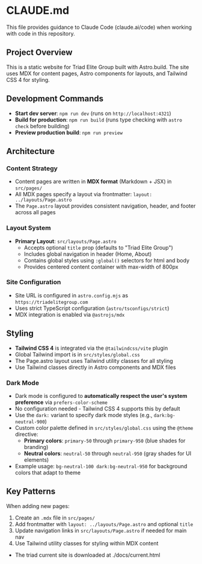 # CLAUDE.md

This file provides guidance to Claude Code (claude.ai/code) when working with code in this repository.

## Project Overview

This is a static website for Triad Elite Group built with Astro.build. The site uses MDX for content pages, Astro components for layouts, and Tailwind CSS 4 for styling.

## Development Commands

- **Start dev server**: `npm run dev` (runs on `http://localhost:4321`)
- **Build for production**: `npm run build` (runs type checking with `astro check` before building)
- **Preview production build**: `npm run preview`

## Architecture

### Content Strategy
- Content pages are written in **MDX format** (Markdown + JSX) in `src/pages/`
- All MDX pages specify a layout via frontmatter: `layout: ../layouts/Page.astro`
- The `Page.astro` layout provides consistent navigation, header, and footer across all pages

### Layout System
- **Primary Layout**: `src/layouts/Page.astro`
  - Accepts optional `title` prop (defaults to "Triad Elite Group")
  - Includes global navigation in header (Home, About)
  - Contains global styles using `:global()` selectors for html and body
  - Provides centered content container with max-width of 800px

### Site Configuration
- Site URL is configured in `astro.config.mjs` as `https://triadelitegroup.com`
- Uses strict TypeScript configuration (`astro/tsconfigs/strict`)
- MDX integration is enabled via `@astrojs/mdx`

## Styling

- **Tailwind CSS 4** is integrated via the `@tailwindcss/vite` plugin
- Global Tailwind import is in `src/styles/global.css`
- The Page.astro layout uses Tailwind utility classes for all styling
- Use Tailwind classes directly in Astro components and MDX files

### Dark Mode

- Dark mode is configured to **automatically respect the user's system preference** via `prefers-color-scheme`
- No configuration needed - Tailwind CSS 4 supports this by default
- Use the `dark:` variant to specify dark mode styles (e.g., `dark:bg-neutral-900`)
- Custom color palette defined in `src/styles/global.css` using the `@theme` directive:
  - **Primary colors**: `primary-50` through `primary-950` (blue shades for branding)
  - **Neutral colors**: `neutral-50` through `neutral-950` (gray shades for UI elements)
- Example usage: `bg-neutral-100 dark:bg-neutral-950` for background colors that adapt to theme

## Key Patterns

When adding new pages:
1. Create an `.mdx` file in `src/pages/`
2. Add frontmatter with `layout: ../layouts/Page.astro` and optional `title`
3. Update navigation links in `src/layouts/Page.astro` if needed for main nav
4. Use Tailwind utility classes for styling within MDX content
- The triad current site is downloaded at ./docs/current.html